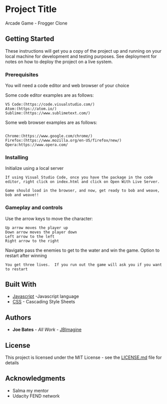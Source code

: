 # Project Title

Arcade Game - Frogger Clone 

## Getting Started

These instructions will get you a copy of the project up and running on your local machine for development and testing purposes. See deployment for notes on how to deploy the project on a live system.

### Prerequisites

You will need a code editor and web browser of your choice

Some code editor examples are as follows:  

```
VS Code:(https://code.visualstudio.com/)
Atom:(https://atom.io/)
Sublime:(https://www.sublimetext.com/)
```

Some web browser examples are as follows:
```

Chrome:(https://www.google.com/chrome/)
Firefox:(https://www.mozilla.org/en-US/firefox/new/)
Opera:https://www.opera.com/
```

### Installing


Initialize using a local server

```
If using Visual Studio Code, once you have the package in the code editor, right click on index.html and click on Open With Live Server.

```

```
Game should load in the browser, and now, get ready to bob and weave, bob and weave!!
```

### Gameplay and controls

Use the arrow keys to move the character:

```
Up arrow moves the player up
Down arrow moves the player down
Left arrow to the left
Right arrow to the right

```
Navigate pass the enemies to get to the water and win the game.  Option to restart after winning
```
You get three lives.  If you run out the game will ask you if you want to restart
```
## Built With

* [Javascript](https://developer.mozilla.org/en-US/docs/Web/JavaScript) -Javascript language
* [CSS](https://developer.mozilla.org/en-US/docs/Web/CSS) - Cascading Style Sheets



## Authors

* **Joe Bates** - *All Work* - [JBImagine](https://github.com/jbimagine/memory_magic)

## License

This project is licensed under the MIT License - see the [LICENSE.md](LICENSE.md) file for details

## Acknowledgments

* Salma my mentor
* Udacity FEND network

